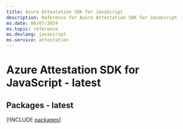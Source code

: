 ```yaml
---
title: Azure Attestation SDK for JavaScript
description: Reference for Azure Attestation SDK for JavaScript
ms.date: 06/07/2024
ms.topic: reference
ms.devlang: javascript
ms.service: attestation
---
```

# Azure Attestation SDK for JavaScript - latest
## Packages - latest
[!INCLUDE [packages](attestation-index.md)]